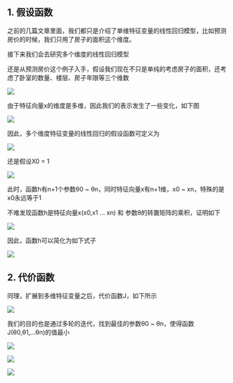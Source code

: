 ## 1. 假设函数
之前的几篇文章里面，我们都只是介绍了单维特征变量的线性回归模型，比如预测房价的时候，我们只用了房子的面积这个维度。

接下来我们会去研究多个维度的线性回归模型

还是从预测房价这个例子入手，假设我们现在不只是单纯的考虑房子的面积，还考虑了卧室的数量、楼层、房子年限等三个维数

![](http://img.blog.csdn.net/20150809104424214)

由于特征向量x的维度是多维，因此我们的表示发生了一些变化，如下图

![](http://img.blog.csdn.net/20160418190404046)

因此，多个维度特征变量的线性回归的假设函数可定义为

![](http://img.blog.csdn.net/20160418190509656)

还是假设X0 = 1

![](http://img.blog.csdn.net/20160418190731311)

此时，函数h有n+1个参数θ0 ~ θn，同时特征向量x有n+1维，x0 ~ xn，特殊的是x0永远等于1

不难发现函数h是特征向量x(x0,x1 ... xn) 和 参数θ的转置矩阵的乘积，证明如下

![](http://img.blog.csdn.net/20150809104445910)

因此，函数h可以简化为如下式子

![](http://images.cnitblog.com/blog/663864/201410/272157205655514.png)

## 2. 代价函数
同理，扩展到多维特征变量之后，代价函数J，如下所示

![](http://img.blog.csdn.net/20160418191300386)

我们的目的也是通过多轮的迭代，找到最佳的参数θ0 ~ θn，使得函数J(θ0,θ1,...θn)的值最小

![](http://img.blog.csdn.net/20160418191511204)

![](http://img.blog.csdn.net/20160418191555080)

![](http://img.blog.csdn.net/20160418191842909)

